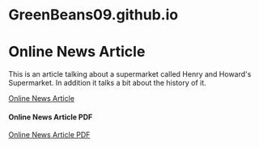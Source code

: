 # GreenBeans09.github.io
<h1>Online News Article</h1>
<p>This is an article talking about a supermarket called Henry and Howard's Supermarket. In addition it talks a bit about the history of it.</p> 
<a href="WebDesign/OnlineNewsArticle.html" target="_self"> Online News Article</a>
<h4>Online News Article PDF</h4>
<a href="WebDesign/Documents/OnlineNewsArticle-(Max-Koerth).pdf" target="_blank"> Online News Article PDF</a>

